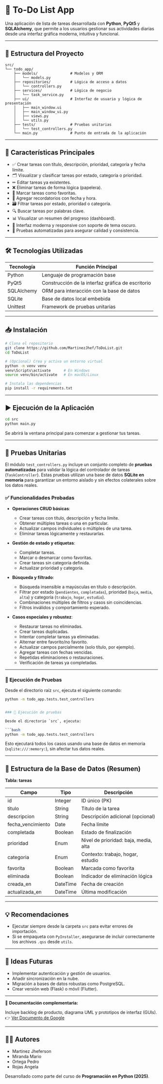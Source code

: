# 📝 To-Do List App

Una aplicación de lista de tareas desarrollada con **Python**, **PyQt5** y **SQLAlchemy**, que permite a los usuarios gestionar sus actividades diarias desde una interfaz gráfica moderna, intuitiva y funcional.

---

## 📂 Estructura del Proyecto

```
src/
└── todo_app/
    ├── models/               # Modelos y ORM
    │   └── models.py
    ├── repositories/         # Lógica de acceso a datos
    │   └── controllers.py
    ├── services/             # Lógica de negocio
    │   └── task_service.py
    ├── ui/                   # Interfaz de usuario y lógica de presentación
    │   ├── main_window.ui
    │   ├── main_window_ui.py
    │   ├── views.py
    │   └── utils.py
    ├── tests/                # Pruebas unitarias
    │   └── test_controllers.py
    └── main.py               # Punto de entrada de la aplicación
```

---

## 🚀 Características Principales

- ✅ Crear tareas con título, descripción, prioridad, categoría y fecha límite.
- 🗂 Visualizar y clasificar tareas por estado, categoría o prioridad.
- ✏ Editar tareas ya existentes.
- ❌ Eliminar tareas de forma lógica (papelera).
- 📌 Marcar tareas como favoritas.
- 🔔 Agregar recordatorios con fecha y hora.
- 🗃 Filtrar tareas por estado, prioridad o categoría.
- 🔍 Buscar tareas por palabras clave.
- 📊 Visualizar un resumen del progreso (dashboard).
- 🎨 Interfaz moderna y responsive con soporte de tema oscuro.
- 🧪 Pruebas automatizadas para asegurar calidad y consistencia.

---

## 🛠 Tecnologías Utilizadas

| Tecnología   | Función Principal                                 |
|--------------|---------------------------------------------------|
| Python       | Lenguaje de programación base                     |
| PyQt5        | Construcción de la interfaz gráfica de escritorio |
| SQLAlchemy   | ORM para interacción con la base de datos         |
| SQLite       | Base de datos local embebida                      |
| Unittest     | Framework de pruebas unitarias                    |

---

## 📥 Instalación

```bash
# Clona el repositorio
git clone https://github.com/MartinezJhef/ToDoList.git
cd ToDoList

# (Opcional) Crea y activa un entorno virtual
python -m venv venv
venv\Scripts\activate      # En Windows
source venv/bin/activate   # En macOS/Linux

# Instala las dependencias
pip install -r requirements.txt
```

---

## ▶ Ejecución de la Aplicación

```bash
cd src
python main.py
```

Se abrirá la ventana principal para comenzar a gestionar tus tareas.

---


## 🧪 **Pruebas Unitarias**

El módulo `test_controllers.py` incluye un conjunto completo de **pruebas automatizadas** para validar la lógica del controlador de tareas (`TaskController`). Estas pruebas utilizan una base de datos **SQLite en memoria** para garantizar un entorno aislado y sin efectos colaterales sobre los datos reales.

### ✅ Funcionalidades Probadas

- **Operaciones CRUD básicas**:
  - Crear tareas con título, descripción y fecha límite.
  - Obtener múltiples tareas o una en particular.
  - Actualizar campos individuales o múltiples de una tarea.
  - Eliminar tareas lógicamente y restaurarlas.

- **Gestión de estado y etiquetas**:
  - Completar tareas.
  - Marcar o desmarcar como favoritas.
  - Crear tareas sin categoría definida.
  - Actualizar prioridad y categoría.

- **Búsqueda y filtrado**:
  - Búsqueda insensible a mayúsculas en título o descripción.
  - Filtrar por estado (`pendientes`, `completadas`), prioridad (`baja`, `media`, `alta`) y categoría (`trabajo`, `hogar`, `estudio`).
  - Combinaciones múltiples de filtros y casos sin coincidencias.
  - Filtros inválidos y comportamiento esperado.

- **Casos especiales y robustez**:
  - Restaurar tareas no eliminadas.
  - Crear tareas duplicadas.
  - Intentar completar tareas ya eliminadas.
  - Alternar entre favorito/no favorito.
  - Actualizar campos parcialmente (solo título, por ejemplo).
  - Agregar tareas con fechas vencidas.
  - Repetidas eliminaciones o restauraciones.
  - Verificación de tareas ya completadas.

---

### 📌 Ejecución de Pruebas

Desde el directorio raíz `src`, ejecuta el siguiente comando:

```bash
python -m todo_app.tests.test_controllers


### 📌 Ejecución de pruebas

Desde el directorio `src`, ejecuta:

```bash
python -m todo_app.tests.test_controllers
```

Esto ejecutará todos los casos usando una base de datos en memoria (`sqlite:///:memory:`), sin afectar tus datos reales.

---


## 🧱 Estructura de la Base de Datos (Resumen)

**Tabla: tareas**

| Campo         | Tipo     | Descripción                            |
|---------------|----------|----------------------------------------|
| id            | Integer  | ID único (PK)                          |
| titulo        | String   | Título de la tarea                     |
| descripcion   | String   | Descripción adicional (opcional)       |
| fecha_vencimiento | Date | Fecha límite                           |
| completada    | Boolean  | Estado de finalización                 |
| prioridad     | Enum     | Nivel de prioridad: baja, media, alta  |
| categoria     | Enum     | Contexto: trabajo, hogar, estudio      |
| favorita      | Boolean  | Marcada como favorita                  |
| eliminada     | Boolean  | Indicador de eliminación lógica        |
| creada_en     | DateTime | Fecha de creación                      |
| actualizada_en| DateTime | Última modificación                    |

---

## 💡 Recomendaciones

- Ejecutar siempre desde la carpeta `src` para evitar errores de importación.
- Si se empaqueta con `PyInstaller`, asegurarse de incluir correctamente los archivos `.qss` desde `utils`.

---

## 🚧 Ideas Futuras

- Implementar autenticación y gestión de usuarios.
- Añadir sincronización en la nube.
- Migración a bases de datos robustas como PostgreSQL.
- Crear versión web (Flask) o móvil (Flutter).

---

📄 **Documentación complementaria:**  

Incluye backlog de producto, diagrama UML y prototipos de interfaz (GUIs).  
👉 [Ver Documento de Google](https://docs.google.com/document/d/1UynbmVAwto1EdwsyijpDJ8e8eBIqFVwrLXx9mPvTj5c/edit?usp=sharing)

---

## 👨‍💻 Autores

- Martinez Jheferson  
- Miranda Mario  
- Ortega Pedro  
- Rojas Angela  

Desarrollado como parte del curso de **Programación en Python (2025)**.
